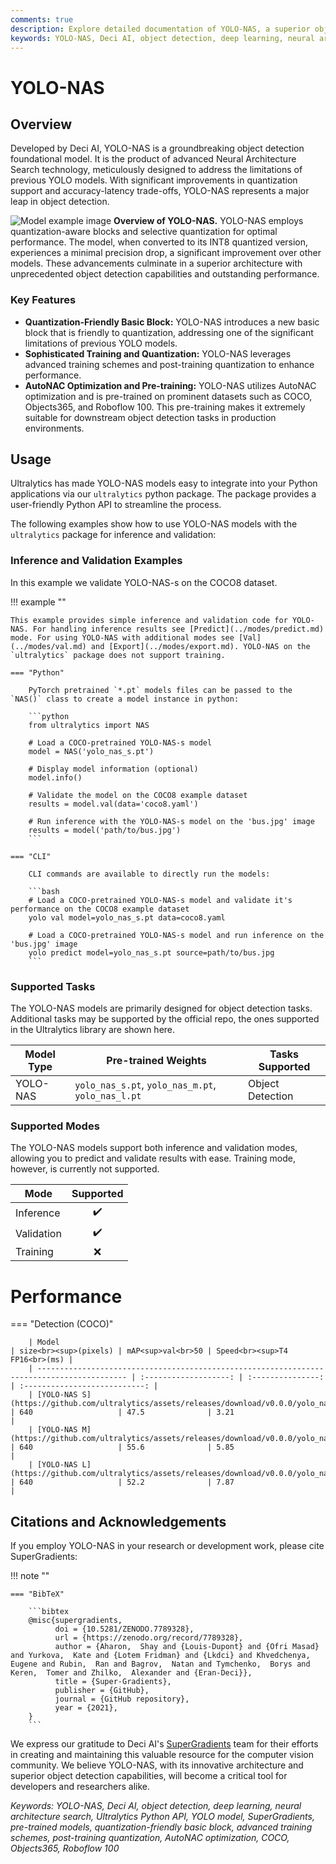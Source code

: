 ```yaml
---
comments: true
description: Explore detailed documentation of YOLO-NAS, a superior object detection model. Learn about its features, pre-trained models, usage with Ultralytics Python API, and more.
keywords: YOLO-NAS, Deci AI, object detection, deep learning, neural architecture search, Ultralytics Python API, YOLO model, pre-trained models, quantization, optimization, COCO, Objects365, Roboflow 100
---
```


# YOLO-NAS

## Overview

Developed by Deci AI, YOLO-NAS is a groundbreaking object detection foundational model. It is the product of advanced Neural Architecture Search technology, meticulously designed to address the limitations of previous YOLO models. With significant improvements in quantization support and accuracy-latency trade-offs, YOLO-NAS represents a major leap in object detection.

![Model example image](https://learnopencv.com/wp-content/uploads/2023/05/yolo-nas_COCO_map_metrics.png)
**Overview of YOLO-NAS.** YOLO-NAS employs quantization-aware blocks and selective quantization for optimal performance. The model, when converted to its INT8 quantized version, experiences a minimal precision drop, a significant improvement over other models. These advancements culminate in a superior architecture with unprecedented object detection capabilities and outstanding performance.

### Key Features

- **Quantization-Friendly Basic Block:** YOLO-NAS introduces a new basic block that is friendly to quantization, addressing one of the significant limitations of previous YOLO models.
- **Sophisticated Training and Quantization:** YOLO-NAS leverages advanced training schemes and post-training quantization to enhance performance.
- **AutoNAC Optimization and Pre-training:** YOLO-NAS utilizes AutoNAC optimization and is pre-trained on prominent datasets such as COCO, Objects365, and Roboflow 100. This pre-training makes it extremely suitable for downstream object detection tasks in production environments.

## Usage

Ultralytics has made YOLO-NAS models easy to integrate into your Python applications via our `ultralytics` python package. The package provides a user-friendly Python API to streamline the process.

The following examples show how to use YOLO-NAS models with the `ultralytics` package for inference and validation:

### Inference and Validation Examples

In this example we validate YOLO-NAS-s on the COCO8 dataset.

!!! example ""

    This example provides simple inference and validation code for YOLO-NAS. For handling inference results see [Predict](../modes/predict.md) mode. For using YOLO-NAS with additional modes see [Val](../modes/val.md) and [Export](../modes/export.md). YOLO-NAS on the `ultralytics` package does not support training.

    === "Python"

        PyTorch pretrained `*.pt` models files can be passed to the `NAS()` class to create a model instance in python:

        ```python
        from ultralytics import NAS

        # Load a COCO-pretrained YOLO-NAS-s model
        model = NAS('yolo_nas_s.pt')

        # Display model information (optional)
        model.info()

        # Validate the model on the COCO8 example dataset
        results = model.val(data='coco8.yaml')

        # Run inference with the YOLO-NAS-s model on the 'bus.jpg' image
        results = model('path/to/bus.jpg')
        ```

    === "CLI"

        CLI commands are available to directly run the models:

        ```bash
        # Load a COCO-pretrained YOLO-NAS-s model and validate it's performance on the COCO8 example dataset
        yolo val model=yolo_nas_s.pt data=coco8.yaml

        # Load a COCO-pretrained YOLO-NAS-s model and run inference on the 'bus.jpg' image
        yolo predict model=yolo_nas_s.pt source=path/to/bus.jpg
        ```

### Supported Tasks

The YOLO-NAS models are primarily designed for object detection tasks. Additional tasks may be supported by the official repo, the ones supported in the Ultralytics library are shown here.

| Model Type | Pre-trained Weights                               | Tasks Supported  |
|------------|---------------------------------------------------|------------------|
| YOLO-NAS   | `yolo_nas_s.pt`, `yolo_nas_m.pt`, `yolo_nas_l.pt` | Object Detection |

### Supported Modes

The YOLO-NAS models support both inference and validation modes, allowing you to predict and validate results with ease. Training mode, however, is currently not supported.

| Mode       | Supported          |
|------------|:------------------:|
| Inference  | :heavy_check_mark: |
| Validation | :heavy_check_mark: |
| Training   | :x:                |

# Performance

=== "Detection (COCO)"

        | Model                                                                                      | size<br><sup>(pixels) | mAP<sup>val<br>50 | Speed<br><sup>T4 FP16<br>(ms) |
        | ------------------------------------------------------------------------------------------ | :-------------------: | :---------------: | :---------------------------: |
        | [YOLO-NAS S](https://github.com/ultralytics/assets/releases/download/v0.0.0/yolo_nas_s.pt) | 640                   | 47.5              | 3.21                          |
        | [YOLO-NAS M](https://github.com/ultralytics/assets/releases/download/v0.0.0/yolo_nas_m.pt) | 640                   | 55.6              | 5.85                          |
        | [YOLO-NAS L](https://github.com/ultralytics/assets/releases/download/v0.0.0/yolo_nas_l.pt) | 640                   | 52.2              | 7.87                          |
        

## Citations and Acknowledgements

If you employ YOLO-NAS in your research or development work, please cite SuperGradients:

!!! note ""

    === "BibTeX"

        ```bibtex
        @misc{supergradients,
              doi = {10.5281/ZENODO.7789328},
              url = {https://zenodo.org/record/7789328},
              author = {Aharon,  Shay and {Louis-Dupont} and {Ofri Masad} and Yurkova,  Kate and {Lotem Fridman} and {Lkdci} and Khvedchenya,  Eugene and Rubin,  Ran and Bagrov,  Natan and Tymchenko,  Borys and Keren,  Tomer and Zhilko,  Alexander and {Eran-Deci}},
              title = {Super-Gradients},
              publisher = {GitHub},
              journal = {GitHub repository},
              year = {2021},
        }
        ```

We express our gratitude to Deci AI's [SuperGradients](https://github.com/Deci-AI/super-gradients/) team for their efforts in creating and maintaining this valuable resource for the computer vision community. We believe YOLO-NAS, with its innovative architecture and superior object detection capabilities, will become a critical tool for developers and researchers alike.

*Keywords: YOLO-NAS, Deci AI, object detection, deep learning, neural architecture search, Ultralytics Python API, YOLO model, SuperGradients, pre-trained models, quantization-friendly basic block, advanced training schemes, post-training quantization, AutoNAC optimization, COCO, Objects365, Roboflow 100*
